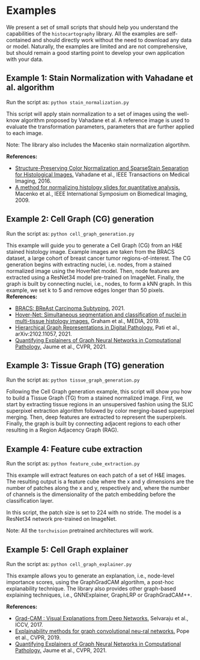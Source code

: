 # Examples

We present a set of small scripts that should help you understand the capabilities of the `histocartography` library. 
All the examples are self-contained and should directly work without the need to download any data or model. 
Naturally, the examples are limited and are not comprehensive, but should remain a good starting point to develop
your own application with your data. 

## Example 1: Stain Normalization with Vahadane et al. algorithm

Run the script as:
`python stain_normalization.py`

This script will apply stain normalization to a set of images using the well-know algorithm proposed by Vahadane et al.
A reference image is used to evaluate the transformation parameters, parameters that are further applied to each image. 

Note: The library also includes the Macenko stain normalization algortihm. 

**References:**

- [Structure-Preserving Color Normalization and SparseStain Separation for Histological Images.](https://ieeexplore.ieee.org/stamp/stamp.jsp?arnumber=7460968) Vahadane et al., IEEE Transactions on Medical Imaging, 2016.
- [A method for normalizing histology slides for quantitative analysis.](https://ieeexplore.ieee.org/document/5193250) Macenko et al., IEEE International Symposium on Biomedical Imaging, 2009.

## Example 2: Cell Graph (CG) generation

Run the script as:
`python cell_graph_generation.py`

This example will guide you to generate a Cell Graph (CG) from an H&E stained histology image. Example images are taken from the BRACS dataset, a large cohort of breast cancer tumor regions-of-interest. The CG generation begins with extracting nuclei, i.e. nodes, from a stained normalized image using the HoverNet model. Then, node features are extracted using a ResNet34 model pre-trained on ImageNet. Finally, the graph is built by connecting nuclei, i.e., nodes, to form a kNN graph. In this example, we set k to 5 and remove edges longer than 50 pixels.
**References:**

- [BRACS: BReAst Carcinoma Subtyping.](https://www.bracs.icar.cnr.it/) 2021.
- [Hover-Net: Simultaneous segmentation and classification of nuclei in multi-tissue histology images.](https://arxiv.org/pdf/1812.06499.pdf) Graham et al., MEDIA, 2019.
- [Hierarchical Graph Representations in Digital Pathology.](https://arxiv.org/pdf/2102.11057.pdf) Pati et al., 	arXiv:2102.11057, 2021.
- [Quantifying Explainers of Graph Neural Networks in Computational Pathology.](https://arxiv.org/pdf/2011.12646.pdf) Jaume et al., CVPR, 2021.

## Example 3: Tissue Graph (TG) generation

Run the script as:
`python tissue_graph_generation.py`

Following the Cell Graph generation example, this script will show you how to build a Tissue Graph (TG) from a stained normalized image. First, we start by extracting tissue regions in an unsupersived fashion using the SLIC superpixel extraction algorithm followed by  color merging-based superpixel merging. Then, deep features are extracted to represent the superpixels. Finally, the graph is built by connecting adjacent regions to each other resulting in a Region Adjacency Graph (RAG). 

## Example 4: Feature cube extraction

Run the script as:
`python feature_cube_extraction.py`

This example will extract features on each patch of a set of H&E images. The resulting output is a feature cube 
where the x and y dimensions are the number of patches along the x and y, respectively and, where the number of channels 
is the dimensionality of the patch embedding before the classification layer. 

In this script, the patch size is set to 224 with no stride. The model is a ResNet34 network pre-trained on ImageNet. 

Note: All the `torchvision` pretrained architectures will work. 

## Example 5: Cell Graph explainer

Run the script as:
`python cell_graph_explainer.py`

This example allows you to generate an explanation, i.e., node-level importance scores, using the GraphGradCAM algortihm, a post-hoc explanability technique. The library also provides other graph-based explaining techniques, i.e., GNNExplainer, GraphLRP or GraphGradCAM++. 

**References:**

- [Grad-CAM : Visual Explanations from Deep Networks.](https://arxiv.org/pdf/1610.02391.pdf) Selvaraju et al., ICCV, 2017. 
- [Explainability methods  for graph  convolutional  neu-ral  networks.](https://openaccess.thecvf.com/content_CVPR_2019/papers/Pope_Explainability_Methods_for_Graph_Convolutional_Neural_Networks_CVPR_2019_paper.pdf) Pope et al., CVPR, 2019. 
- [Quantifying Explainers of Graph Neural Networks in Computational Pathology.](https://arxiv.org/pdf/2011.12646.pdf) Jaume et al., CVPR, 2021.

